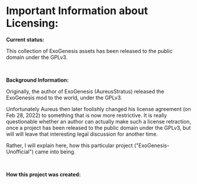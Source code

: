 # Important Information about Licensing:

**Current status:**

This collection of ExoGenesis assets has been released to the public domain under the GPLv3.

<br>

**Background Information:**

Originally, the author of ExoGenesis (AureusStratus) released the ExoGenesis mod to the world, under the GPLv3.

Unfortunately Aureus then later foolishly changed his license agreement (on Feb 28, 2022) to something that is now more restrictive. It is really questionable whether an author can actually make such a license retraction, once a project has been released to the public domain under the GPLv3, but will will leave that interesting legal discussion for another time.

Rather, I will explain here, how this particular project ("ExoGenesis-Unofficial") came into being.

<br>

**How this project was created:**
